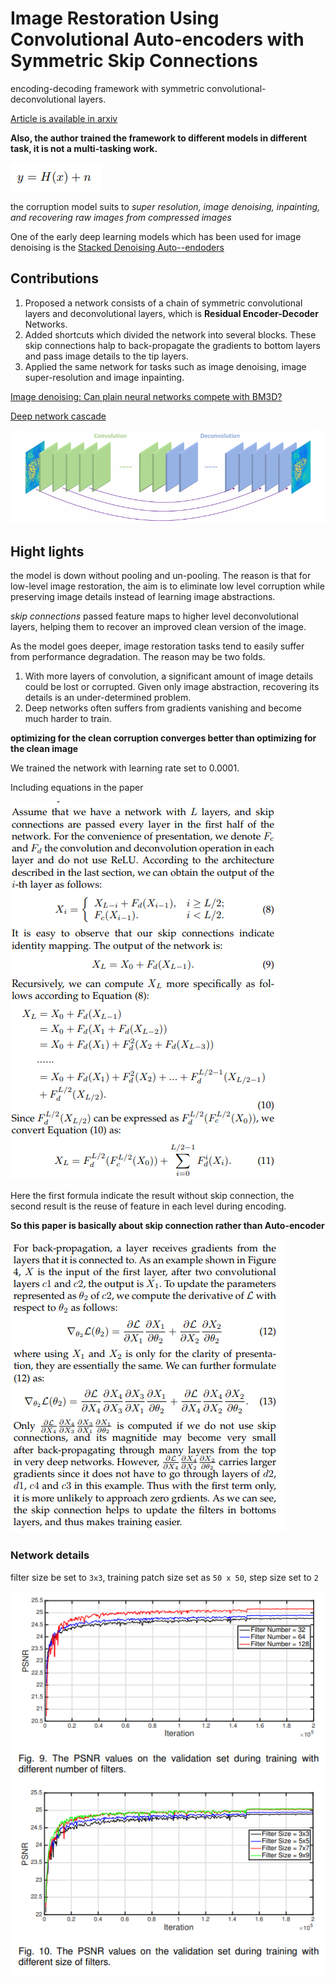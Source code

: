 # Image Restoration Using Convolutional Auto-encoders with Symmetric Skip Connections

encoding-decoding framework with symmetric convolutional-deconvolutional layers.

[Article is available in arxiv](<https://arxiv.org/pdf/1606.08921.pdf>)

__Also, the author trained the framework to different models in different task, it is not a multi-tasking work.__

![1566974195889](assets/1566974195889.png)

the corruption model suits to _super resolution, image denoising, inpainting, and recovering raw images from compressed images_

One of the early deep learning models which has been used for image denoising is the [Stacked Denoising Auto--endoders]()

## Contributions

1. Proposed a network consists of a chain of symmetric convolutional layers and deconvolutional layers, which is __Residual Encoder-Decoder__ Networks.
2. Added shortcuts which divided the network into several blocks. These skip connections halp to back-propagate the gradients to bottom layers and pass image details to the tip layers.
3. Applied the same network for tasks such as image denoising, image super-resolution and image inpainting.

[Image denoising: Can plain neural networks compete with BM3D?]()

[Deep network cascade]()

![1566976750476](assets/1566976750476.png)

## Hight lights

the model is down without pooling and un-pooling. The reason is that for low-level image restoration, the aim is to eliminate low level corruption while preserving image details instead of learning image abstractions.

_skip connections_ passed feature maps to higher level deconvolutional layers, helping them to recover an improved clean version of the image.



As the model goes deeper, image restoration tasks tend to easily suffer from performance degradation. The reason may be two folds. 

1. With more layers of convolution, a significant amount of image details could be lost or corrupted. Given only image abstraction, recovering its details is  an under-determined problem.
2. Deep networks often suffers from gradients vanishing and become much harder to train.



__optimizing for the clean corruption converges better than optimizing for the clean image__



We trained the network with learning rate set to 0.0001.



Including equations in the paper

![1566982301846](assets/1566982301846.png)

Here the first formula indicate the result without skip connection, the second result is the reuse of feature in each level during encoding.

__So this paper is basically about skip connection rather than Auto-encoder__

![1566982319542](assets/1566982319542.png)





### Network details

filter size be set to `3x3`, training patch size set as `50 x 50`, step size set to `2`

![1567048020377](assets/1567048020377.png)